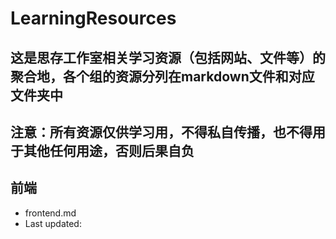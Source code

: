 # LearningResources

## 这是思存工作室相关学习资源（包括网站、文件等）的聚合地，各个组的资源分列在markdown文件和对应文件夹中

## 注意：所有资源仅供学习用，不得私自传播，也不得用于其他任何用途，否则后果自负


## 前端

- frontend.md
- Last updated: 
